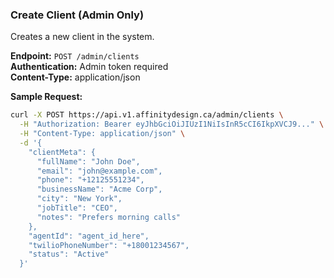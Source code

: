 ### Create Client (Admin Only)

Creates a new client in the system.

**Endpoint:** `POST /admin/clients`  
**Authentication:** Admin token required  
**Content-Type:** application/json

**Sample Request:**

```bash
curl -X POST https://api.v1.affinitydesign.ca/admin/clients \
  -H "Authorization: Bearer eyJhbGciOiJIUzI1NiIsInR5cCI6IkpXVCJ9..." \
  -H "Content-Type: application/json" \
  -d '{
    "clientMeta": {
      "fullName": "John Doe",
      "email": "john@example.com",
      "phone": "+12125551234",
      "businessName": "Acme Corp",
      "city": "New York",
      "jobTitle": "CEO",
      "notes": "Prefers morning calls"
    },
    "agentId": "agent_id_here",
    "twilioPhoneNumber": "+18001234567",
    "status": "Active"
  }'


```
